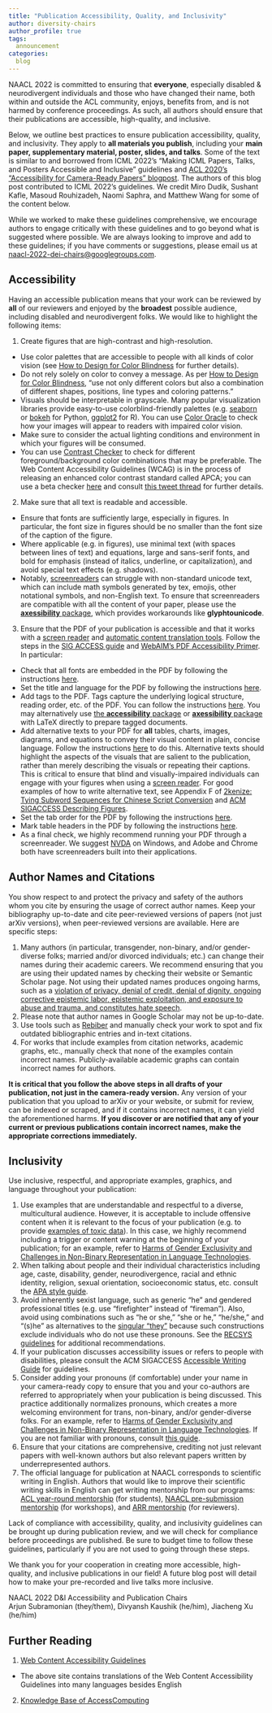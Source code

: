 ```yaml
---
title: "Publication Accessibility, Quality, and Inclusivity"
author: diversity-chairs
author_profile: true
tags:
  announcement
categories:
  blog
---
```


NAACL 2022 is committed to ensuring that **everyone**, especially disabled & neurodivergent individuals and those who have changed their name, both within and outside the ACL community, enjoys, benefits from, and is not harmed by conference proceedings. As such, all authors should ensure that their publications are accessible, high-quality, and inclusive.

Below, we outline best practices to ensure publication accessibility, quality, and inclusivity. They apply to **all materials you publish**, including your **main paper, supplementary material, poster, slides, and talks**. Some of the text is similar to and borrowed from ICML 2022’s “Making ICML Papers, Talks, and Posters Accessible and Inclusive” guidelines and [ACL 2020’s “Accessibility for Camera-Ready Papers” blogpost](https://acl2020.org/blog/accessibility-for-camera-ready/). The authors of this blog post contributed to ICML 2022’s guidelines. We credit Miro Dudik, Sushant Kafle, Masoud Rouhizadeh, Naomi Saphra, and Matthew Wang for some of the content below.

While we worked to make these guidelines comprehensive, we encourage authors to engage critically with these guidelines and to go beyond what is suggested where possible. We are always looking to improve and add to these guidelines; if you have comments or suggestions, please email us at [naacl-2022-dei-chairs@googlegroups.com](mailto:naacl-2022-dei-chairs@googlegroups.com). 

## Accessibility

Having an accessible publication means that your work can be reviewed by **all** of our reviewers and enjoyed by the **broadest** possible audience, including disabled and neurodivergent folks. We would like to highlight the following items:

1. Create figures that are high-contrast and high-resolution.
  - Use color palettes that are accessible to people with all kinds of color vision (see [How to Design for Color Blindness](https://www.getfeedback.com/resources/ux/how-to-design-for-color-blindness/) for further details).
  - Do not rely solely on color to convey a message. As per [How to Design for Color Blindness](https://www.getfeedback.com/resources/ux/how-to-design-for-color-blindness/), “use not only different colors but also a combination of different shapes, positions, line types and coloring patterns.”
  - Visuals should be interpretable in grayscale. Many popular visualization libraries provide easy-to-use colorblind-friendly palettes (e.g. [seaborn](https://seaborn.pydata.org/tutorial/color_palettes.html#qualitative-color-palettes) or [bokeh](https://docs.bokeh.org/en/latest/docs/reference/palettes.html#usability-palettes) for Python, [ggplot2](https://ggplot2.tidyverse.org/reference/scale_viridis.html) for R). You can use [Color Oracle](http://colororacle.org/) to check how your images will appear to readers with impaired color vision.
  - Make sure to consider the actual lighting conditions and environment in which your figures will be consumed.
  - You can use [Contrast Checker](https://webaim.org/resources/contrastchecker/) to check for different foreground/background color combinations that may be preferable. The Web Content Accessibility Guidelines (WCAG) is in the process of releasing an enhanced color contrast standard called APCA; you can use a beta checker [here](https://contrast-checker.bellette.com.au/) and consult [this tweet thread](https://twitter.com/danhollick/status/1468958644364402702?s=21) for further details.

2. Make sure that all text is readable and accessible.
  - Ensure that fonts are sufficiently large, especially in figures. In particular, the font size in figures should be no smaller than the font size of the caption of the figure.
  - Where applicable (e.g. in figures), use minimal text (with spaces between lines of text) and equations, large and sans-serif fonts, and bold for emphasis (instead of italics, underline, or capitalization), and avoid special text effects (e.g. shadows).
  - Notably, [screenreaders](https://en.wikipedia.org/wiki/Screen_reader) can struggle with non-standard unicode text, which can include math symbols generated by tex, emojis, other notational symbols, and non-English text. To ensure that screenreaders are compatible with all the content of your paper, please use the [**axessibility** package](https://ctan.math.washington.edu/tex-archive/macros/latex/contrib/axessibility/axessibility.pdf), which provides workarounds like **glyphtounicode**.


3. Ensure that the PDF of your publication is accessible and that it works with a [screen reader](https://en.wikipedia.org/wiki/Screen_reader) and [automatic content translation tools](https://en.wikipedia.org/wiki/Comparison_of_machine_translation_applications). Follow the steps in the [SIG ACCESS guide](http://www.sigaccess.org/welcome-to-sigaccess/resources/accessible-pdf-author-guide/) and [WebAIM’s PDF Accessibility Primer](https://webaim.org/techniques/acrobat/converting). In particular:
  - Check that all fonts are embedded in the PDF by following the instructions [here](http://www.sigaccess.org/welcome-to-sigaccess/resources/accessible-pdf-author-guide/#step1).
  - Set the title and language for the PDF by following the instructions [here](http://www.sigaccess.org/welcome-to-sigaccess/resources/accessible-pdf-author-guide/#step2).
  - Add tags to the PDF. Tags capture the underlying logical structure, reading order, etc. of the PDF. You can follow the instructions [here](http://www.sigaccess.org/welcome-to-sigaccess/resources/accessible-pdf-author-guide/#step3). You may alternatively use [the **accessibility** package](https://ctan.math.washington.edu/tex-archive/macros/latex/contrib/accessibility/accessibility.pdf) or [**axessibility** package](https://ctan.math.washington.edu/tex-archive/macros/latex/contrib/axessibility/axessibility.pdf) with LaTeX directly to prepare tagged documents.
  - Add alternative texts to your PDF for **all** tables, charts, images, diagrams, and equations to convey their visual content in plain, concise language. Follow the instructions [here](https://www.sigaccess.org/welcome-to-sigaccess/resources/accessible-pdf-author-guide/#step4) to do this. Alternative texts should highlight the aspects of the visuals that are salient to the publication, rather than merely describing the visuals or repeating their captions. This is critical to ensure that blind and visually-impaired individuals can engage with your figures when using a [screen reader](https://en.wikipedia.org/wiki/Screen_reader). For good examples of how to write alternative text, see Appendix F of [2kenize: Tying Subword Sequences for Chinese Script Conversion](https://arxiv.org/pdf/2005.03375.pdf) and [ACM SIGACCESS Describing Figures](https://www.sigaccess.org/welcome-to-sigaccess/resources/describing-figures/).
  - Set the tab order for the PDF by following the instructions [here](https://www.sigaccess.org/welcome-to-sigaccess/resources/accessible-pdf-author-guide/#step5).
  - Mark table headers in the PDF by following the instructions [here](https://www.sigaccess.org/welcome-to-sigaccess/resources/accessible-pdf-author-guide/#step6).
  - As a final check, we highly recommend running your PDF through a screenreader. We suggest [NVDA](https://www.nvaccess.org/download/) on Windows, and Adobe and Chrome both have screenreaders built into their applications.

## Author Names and Citations

You show respect to and protect the privacy and safety of the authors whom you cite by ensuring the usage of correct author names. Keep your bibliography up-to-date and cite peer-reviewed versions of papers (not just arXiv versions), when peer-reviewed versions are available. Here are specific steps:
1. Many authors (in particular, transgender, non-binary, and/or gender-diverse folks; married and/or divorced individuals; etc.) can change their names during their academic careers. We recommend ensuring that you are using their updated names by checking their website or Semantic Scholar page. Not using their updated names produces ongoing harms, such as a [violation of privacy, denial of credit, denial of dignity, ongoing corrective epistemic labor, epistemic exploitation, and exposure to abuse and trauma, and constitutes hate speech](https://publicationethics.org/news/vision-more-trans-inclusive-publishing-world). 
2. Please note that author names in Google Scholar may not be up-to-date.
3. Use tools such as [Rebiber](https://github.com/yuchenlin/rebiber) and manually check your work to spot and fix outdated bibliographic entries and in-text citations.
4. For works that include examples from citation networks, academic graphs, etc., manually check that none of the examples contain incorrect names. Publicly-available academic graphs can contain incorrect names for authors.

**It is critical that you follow the above steps in all drafts of your publication, not just in the camera-ready version.** Any version of your publication that you upload to arXiv or your website, or submit for review, can be indexed or scraped, and if it contains incorrect names, it can yield the aforementioned harms. **If you discover or are notified that any of your current or previous publications contain incorrect names, make the appropriate corrections immediately.**

## Inclusivity

Use inclusive, respectful, and appropriate examples, graphics, and language throughout your publication:
1. Use examples that are understandable and respectful to a diverse, multicultural audience. However, it is acceptable to include offensive content when it is relevant to the focus of your publication (e.g. to provide [examples of toxic data](https://arxiv.org/pdf/2006.16923.pdf)). In this case, we highly recommend including a trigger or content warning at the beginning of your publication; for an example, refer to [Harms of Gender Exclusivity and Challenges in Non-Binary Representation in Language Technologies](https://aclanthology.org/2021.emnlp-main.150.pdf).
2. When talking about people and their individual characteristics including age, caste, disability, gender, neurodivergence, racial and ethnic identity, religion, sexual orientation, socioeconomic status, etc. consult the [APA style guide](https://apastyle.apa.org/style-grammar-guidelines/bias-free-language).
3. Avoid inherently sexist language, such as generic “he” and gendered professional titles (e.g. use “firefighter” instead of “fireman”). Also, avoid using combinations such as “he or she,” “she or he,” “he/she,” and “(s)he” as alternatives to the [singular “they”](https://apastyle.apa.org/style-grammar-guidelines/grammar/singular-they)  because such constructions exclude individuals who do not use these pronouns. See the [RECSYS guidelines](https://recsys.acm.org/recsys19/presentation-guidelines/) for additional recommendations.
4. If your publication discusses accessibility issues or refers to people with disabilities, please consult the ACM SIGACCESS [Accessible Writing Guide](https://www.sigaccess.org/welcome-to-sigaccess/resources/accessible-writing-guide/) for guidelines.
5. Consider adding your pronouns (if comfortable) under your name in your camera-ready copy to ensure that you and your co-authors are referred to appropriately when your publication is being discussed. This practice additionally normalizes pronouns, which creates a more welcoming environment for trans, non-binary, and/or gender-diverse folks. For an example, refer to [Harms of Gender Exclusivity and Challenges in Non-Binary Representation in Language Technologies](https://aclanthology.org/2021.emnlp-main.150.pdf). If you are not familiar with pronouns, consult [this guide](https://ostem.blob.core.windows.net/webfiles/Resources/ostem_PronounGuide_PrinterPaper.pdf). 
6. Ensure that your citations are comprehensive, crediting not just relevant papers with well-known authors but also relevant papers written by underrepresented authors.
7. The official language for publication at NAACL corresponds to scientific writing in English. Authors that would like to improve their scientific writing skills in English can get writing mentorship from our programs: [ACL year-round mentorship](https://mentorship.aclweb.org/Home.html) (for students), [NAACL pre-submission mentorship](https://2022.naacl.org/calls/workshop-mentoring/) (for workshops), and [ARR mentorship](https://aclrollingreview.org/mentorship) (for reviewers).

Lack of compliance with accessibility, quality, and inclusivity guidelines can be brought up during publication review, and we will check for compliance before proceedings are published. Be sure to budget time to follow these guidelines, particularly if you are not used to going through these steps.

We thank you for your cooperation in creating more accessible, high-quality, and inclusive publications in our field! A future blog post will detail how to make your pre-recorded and live talks more inclusive.

NAACL 2022 D&I Accessibility and Publication Chairs \
Arjun Subramonian (they/them), Divyansh Kaushik (he/him), Jiacheng Xu (he/him)

## Further Reading
1. [Web Content Accessibility Guidelines](https://www.w3.org/WAI/standards-guidelines/wcag/translations/)  
  - The above site contains translations of the Web Content Accessibility Guidelines into many languages besides English
2. [Knowledge Base of AccessComputing](https://www.washington.edu/accesscomputing/search-accesscomputing-knowledge-base) 
